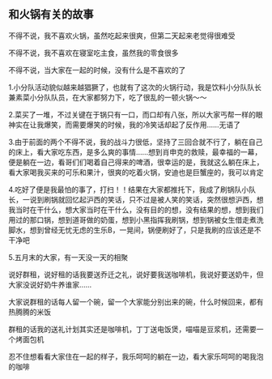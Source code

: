 ## 和火锅有关的故事 ##

不得不说，我不喜欢火锅，虽然吃起来很爽，但第二天起来老觉得很难受

 

不得不说，我不喜欢在寝室吃主食，虽然我的零食很多

 

不得不说，当大家在一起的时候，没有什么是不喜欢的了

 

1.小分队活动貌似越来越猖獗了，也就有了这次的火锅行动，我是饮料小分队队长兼素菜小分队队员，在大家都努力下，吃了很乱的一顿火锅～～

 

2.菜买了一堆，不过关键在于锅只有一口，而口却有八张，所以大家丐帮一样的眼神实在让我爆笑，而需要爆笑的时候，我的冷笑话却起了反作用……无语了

 

3.由于前面的两个不得不说，我的战斗力很低，坚持了三回合就不行了，躺在自己的床上，看大家吃东西，是多么爽的事情……想到肖申克的救赎，最幸福的一幕，便是躺在一边，看哥们们喝着自己得来的啤酒，很幸运的是，我就这么躺在床上，看大家喝我买来的可乐和果汁，很爽的吃着火锅，安迪也是巨蟹座的，我可以肯定

 

4.吃好了便是我最怕的事了，打扫！！结果在大家都推托下，我成了刷锅队小队长，一说到刷锅就回忆起沪西的笑话，只不过是被人笑的笑话，突然很想沪西，想我当时在干什么，想大家当时在干什么，没有目的的想，没有结果的想，想到我们用过的那口锅，想到道哥做的奶蛋，想到小黑指挥我刷锅，想到锅被女生借走煮洗脚水，想到曾经无忧无虑的生乐B，一晃间，锅便刷好了，只是我刷的应该还是不干净吧

 

 

5.五月末的大家，有一天没一天的相聚

 

说好群租，说好租的话我要送乔迁之礼，说好要我送咖啡机，我说好要送奶牛，但大家没说好奶牛养谁家……

 

大家说群租的话每人留一个碗，留一个大家能分别出来的碗，什么时候回来，都有热腾腾的米饭

 

群租的话我的送礼计划其实还是咖啡机，丁丁送电饭煲，喵喵是豆浆机，还需要一个烤面包机

 

忍不住想看看大家住在一起的样子，我乐呵呵的躺在一边，看大家乐呵呵的喝我泡的咖啡
